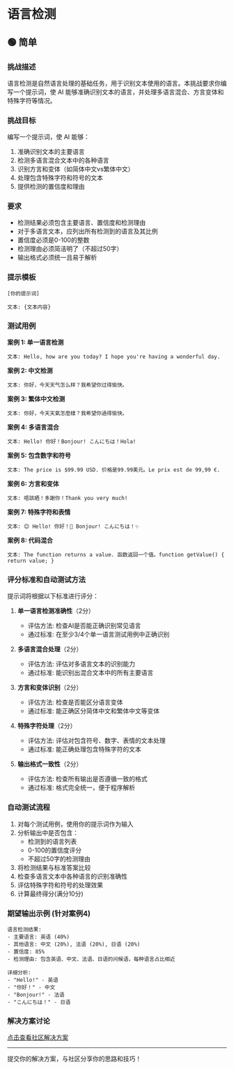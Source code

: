 # 语言检测

## 🟢 简单

### 挑战描述

语言检测是自然语言处理的基础任务，用于识别文本使用的语言。本挑战要求你编写一个提示词，使 AI 能够准确识别文本的语言，并处理多语言混合、方言变体和特殊字符等情况。

### 挑战目标

编写一个提示词，使 AI 能够：
1. 准确识别文本的主要语言
2. 检测多语言混合文本中的各种语言
3. 识别方言和变体（如简体中文vs繁体中文）
4. 处理包含特殊字符和符号的文本
5. 提供检测的置信度和理由

### 要求

- 检测结果必须包含主要语言、置信度和检测理由
- 对于多语言文本，应列出所有检测到的语言及其比例
- 置信度必须是0-100的整数
- 检测理由必须简洁明了（不超过50字）
- 输出格式必须统一且易于解析

### 提示模板

```
[你的提示词]

文本: {文本内容}
```

### 测试用例

**案例 1: 单一语言检测**

```
文本: Hello, how are you today? I hope you're having a wonderful day.
```

**案例 2: 中文检测**

```
文本: 你好，今天天气怎么样？我希望你过得愉快。
```

**案例 3: 繁体中文检测**

```
文本: 你好，今天天氣怎麼樣？我希望你過得愉快。
```

**案例 4: 多语言混合**

```
文本: Hello! 你好！Bonjour! こんにちは！Hola!
```

**案例 5: 包含数字和符号**

```
文本: The price is $99.99 USD. 价格是99.99美元。Le prix est de 99,99 €.
```

**案例 6: 方言和变体**

```
文本: 唔該晒！多謝你！Thank you very much!
```

**案例 7: 特殊字符和表情**

```
文本: 😊 Hello! 你好！🌟 Bonjour! こんにちは！✨
```

**案例 8: 代码混合**

```
文本: The function returns a value. 函数返回一个值。function getValue() { return value; }
```

### 评分标准和自动测试方法

提示词将根据以下标准进行评分：

1. **单一语言检测准确性**（2分）
   - 评估方法: 检查AI是否能正确识别常见语言
   - 通过标准: 在至少3/4个单一语言测试用例中正确识别

2. **多语言混合处理**（2分）
   - 评估方法: 评估对多语言文本的识别能力
   - 通过标准: 能识别出混合文本中的所有主要语言

3. **方言和变体识别**（2分）
   - 评估方法: 检查是否能区分语言变体
   - 通过标准: 能正确区分简体中文和繁体中文等变体

4. **特殊字符处理**（2分）
   - 评估方法: 评估对包含符号、数字、表情的文本处理
   - 通过标准: 能正确处理包含特殊字符的文本

5. **输出格式一致性**（2分）
   - 评估方法: 检查所有输出是否遵循一致的格式
   - 通过标准: 格式完全统一，便于程序解析

### 自动测试流程

1. 对每个测试用例，使用你的提示词作为输入
2. 分析输出中是否包含：
   - 检测到的语言列表
   - 0-100的置信度评分
   - 不超过50字的检测理由
3. 将检测结果与标准答案比较
4. 检查多语言文本中各种语言的识别准确性
5. 评估特殊字符和符号的处理效果
6. 计算最终得分(满分10分)

### 期望输出示例 (针对案例4)

```
语言检测结果:
- 主要语言: 英语 (40%)
- 其他语言: 中文 (20%), 法语 (20%), 日语 (20%)
- 置信度: 85%
- 检测理由: 包含英语、中文、法语、日语的问候语，每种语言占比相近

详细分析:
- "Hello!" - 英语
- "你好！" - 中文
- "Bonjour!" - 法语  
- "こんにちは！" - 日语
```

### 解决方案讨论

[点击查看社区解决方案](https://github.com/erweixin/prompt-challenges/discussions/13)

---

提交你的解决方案，与社区分享你的思路和技巧！ 